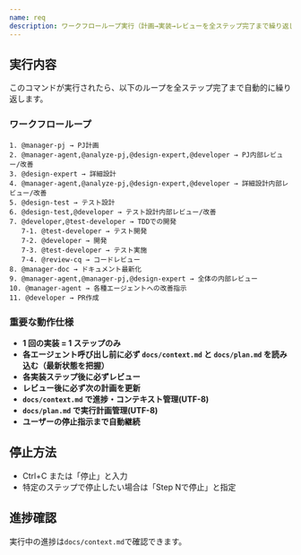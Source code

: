 ```yaml
---
name: req 
description: ワークフローループ実行（計画→実装→レビューを全ステップ完了まで繰り返し）
---
```


## 実行内容
このコマンドが実行されたら、以下のループを全ステップ完了まで自動的に繰り返します。

### ワークフローループ
```
1. @manager-pj → PJ計画 
2. @manager-agent,@analyze-pj,@design-expert,@developer → PJ内部レビュー/改善
3. @design-expert → 詳細設計
4. @manager-agent,@analyze-pj,@design-expert,@developer → 詳細設計内部レビュー/改善
5. @design-test → テスト設計
6. @design-test,@developer → テスト設計内部レビュー/改善
7. @developer,@test-developer → TDDでの開発
   7-1. @test-developer → テスト開発
   7-2. @developer → 開発
   7-3. @test-developer → テスト実施
   7-4. @review-cq → コードレビュー
8. @manager-doc → ドキュメント最新化
9. @manager-agent,@manager-pj,@design-expert → 全体の内部レビュー
10. @manager-agent → 各種エージェントへの改善指示
11. @developer → PR作成
```

### 重要な動作仕様
- **1 回の実装 = 1 ステップのみ**
- **各エージェント呼び出し前に必ず `docs/context.md` と `docs/plan.md` を読み込む（最新状態を把握）**
- **各実装ステップ後に必ずレビュー**
- **レビュー後に必ず次の計画を更新**
- **`docs/context.md` で進捗・コンテキスト管理(UTF-8)**
- **`docs/plan.md` で実行計画管理(UTF-8)**
- **ユーザーの停止指示まで自動継続**


## 停止方法
- Ctrl+C または「停止」と入力
- 特定のステップで停止したい場合は「Step Nで停止」と指定

## 進捗確認
実行中の進捗は`docs/context.md`で確認できます。